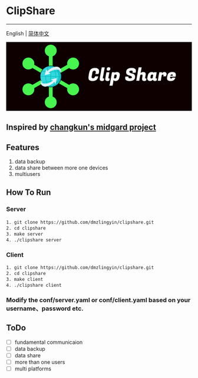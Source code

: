 # ClipShare

---

English | [简体中文](README_zh.md)

![image clipshare](./docs/clipshare.png)

## Inspired by [changkun's midgard project](https://github.com/changkun/midgard)

## Features

1. data backup
2. data share between more one devices
3. multiusers

## How To Run

### Server

```shell
1. git clone https://github.com/dmzlingyin/clipshare.git
2. cd clipshare
3. make server
4. ./clipshare server
```

### Client

```shell
1. git clone https://github.com/dmzlingyin/clipshare.git
2. cd clipshare
3. make client
4. ./clipshare client
```

### **Modify the conf/server.yaml or conf/client.yaml based on your username、password etc.**

## ToDo

- [ ] fundamental communicaion
- [ ] data backup
- [ ] data share
- [ ] more than one users
- [ ] multi platforms
